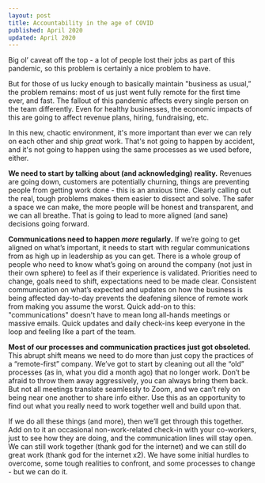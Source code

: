 ```yaml
---
layout: post
title: Accountability in the age of COVID
published: April 2020
updated: April 2020
---
```


Big ol’ caveat off the top - a lot of people lost their jobs as part of this pandemic, so this problem is certainly a nice problem to have.

But for those of us lucky enough to basically maintain "business as usual,” the problem remains: most of us just went fully remote for the first time ever, and fast. The fallout of this pandemic affects every single person on the team differently. Even for healthy businesses, the economic impacts of this are going to affect revenue plans, hiring, fundraising, etc.

In this new, chaotic environment, it's more important than ever we can rely on each other and ship _great_ work. That's not going to happen by accident, and it's not going to happen using the same processes as we used before, either.

**We need to start by talking about (and acknowledging) reality.** Revenues are going down, customers are potentially churning, things are preventing people from getting work done - this is an anxious time. Clearly calling out the real, tough problems makes them easier to dissect and solve. The safer a space we can make, the more people will be honest and transparent, and we can all breathe. That is going to lead to more aligned (and sane) decisions going forward.

**Communications need to happen _more_ regularly.** If we’re going to get aligned on what’s important, it needs to start with regular communications from as high up in leadership as you can get. There is a whole group of people who need to know what’s going on around the company (not just in their own sphere) to feel as if their experience is validated. Priorities need to change, goals need to shift, expectations need to be made clear. Consistent communication on what’s expected and updates on how the business is being affected day-to-day prevents the deafening silence of remote work from making you assume the worst. Quick add-on to this: "communications" doesn't have to mean long all-hands meetings or massive emails. Quick updates and daily check-ins keep everyone in the loop and feeling like a part of the team.

**Most of our processes and communication practices just got obsoleted.** This abrupt shift means we need to do more than just copy the practices of a “remote-first” company. We’ve got to start by cleaning out all the “old” processes (as in, what you did a month ago) that no longer work. Don’t be afraid to throw them away aggressively, you can always bring them back. But not all meetings translate seamlessly to Zoom, and we can’t rely on being near one another to share info either. Use this as an opportunity to find out what you really need to work together well and build upon that.

If we do all these things (and more), then we’ll get through this together. Add on to it an occasional non-work-related check-in with your co-workers, just to see how they are doing, and the communication lines will stay open. We can still work together (thank god for the internet) and we can still do great work (thank god for the internet x2). We have some initial hurdles to overcome, some tough realities to confront, and some processes to change - but we can do it.
